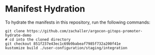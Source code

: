 # Manifest Hydration

To hydrate the manifests in this repository, run the following commands:

```shell
git clone https://github.com/zachaller/argocon-gitops-promoter-hydrate-demo
# cd into the cloned directory
git checkout 851f237e43ec1c69b9babeaf7985f732a200f41e
kustomize build ./user-configuration/staging/integration
```
